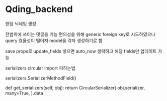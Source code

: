 # Qding_backend

랜덤 닉네임 생성

전범위에 쓰이는 댓글을 기능 편의성을 위해 generic foreign key로 시도하였으나
query 효율성이 떨어져 model을 각자 생성하기로 함

save props로 update_fields 넣으면 auto_now 생략하고 해당 fields만 업데이트 가능

serializers circular import 피하는법

serializers.SerializerMethodField()

def get_serializers(self, obj):
    return CircularSerializer(
        obj.serializer,
        many=True,
    ).data
